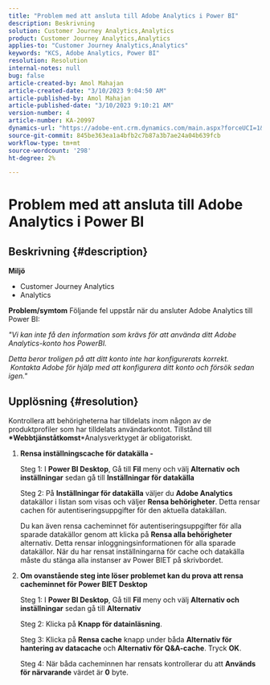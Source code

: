 ```yaml
---
title: "Problem med att ansluta till Adobe Analytics i Power BI"
description: Beskrivning
solution: Customer Journey Analytics,Analytics
product: Customer Journey Analytics,Analytics
applies-to: "Customer Journey Analytics,Analytics"
keywords: "KCS, Adobe Analytics, Power BI"
resolution: Resolution
internal-notes: null
bug: false
article-created-by: Amol Mahajan
article-created-date: "3/10/2023 9:04:50 AM"
article-published-by: Amol Mahajan
article-published-date: "3/10/2023 9:10:21 AM"
version-number: 4
article-number: KA-20997
dynamics-url: "https://adobe-ent.crm.dynamics.com/main.aspx?forceUCI=1&pagetype=entityrecord&etn=knowledgearticle&id=aea0499b-22bf-ed11-83ff-6045bd006268"
source-git-commit: 845be363ea1a4bfb2c7b87a3b7ae24a04b639fcb
workflow-type: tm+mt
source-wordcount: '298'
ht-degree: 2%

---
```


# Problem med att ansluta till Adobe Analytics i Power BI

## Beskrivning {#description}

<b>Miljö</b>
- Customer Journey Analytics
- Analytics 



<b>Problem/symtom</b>
Följande fel uppstår när du ansluter Adobe Analytics till Power BI:



*&quot;Vi kan inte få den information som krävs för att använda ditt Adobe Analytics-konto hos PowerBI.*

*Detta beror troligen på att ditt konto inte har konfigurerats korrekt.  Kontakta Adobe för hjälp med att konfigurera ditt konto och försök sedan igen.&quot;*


## Upplösning {#resolution}

Kontrollera att behörigheterna har tilldelats inom någon av de produktprofiler som har tilldelats användarkontot. Tillstånd till <b>*Webbtjänståtkomst</b>*Analysverktyget är obligatoriskt.<br>


1. <b>Rensa inställningscache för datakälla - </b>

   Steg 1: I <b>Power BI Desktop</b>, Gå till <b>Fil</b> meny och välj <b>Alternativ</b> <b>och inställningar</b> sedan gå till <b>Inställningar för datakälla</b>

   Steg 2: På <b>Inställningar för datakälla</b> väljer du <b>Adobe Analytics</b> datakällor i listan som visas och väljer <b>Rensa behörigheter</b>. Detta rensar cachen för autentiseringsuppgifter för den aktuella datakällan.

   Du kan även rensa cacheminnet för autentiseringsuppgifter för alla sparade datakällor genom att klicka på <b>Rensa alla behörigheter </b>alternativ. Detta rensar inloggningsinformationen för alla sparade datakällor.
När du har rensat inställningarna för cache och datakälla måste du stänga alla instanser av Power BIET på skrivbordet.
2. <b>Om ovanstående steg inte löser problemet kan du prova att rensa cacheminnet för Power BIET Desktop</b>

   Steg 1: I <b>Power BI Desktop</b>, Gå till <b>Fil</b> meny och välj <b>Alternativ och inställningar</b> sedan gå till <b>Alternativ</b>

   Steg 2: Klicka på <b>Knapp för datainläsning</b>.

   Steg 3: Klicka på <b>Rensa cache</b> knapp under båda <b>Alternativ för hantering av datacache</b> och <b>Alternativ för Q&amp;A-cache</b>. Tryck <b>OK</b>.

   Steg 4: När båda cacheminnen har rensats kontrollerar du att <b>Används för närvarande</b> värdet är <b>0</b> byte.

